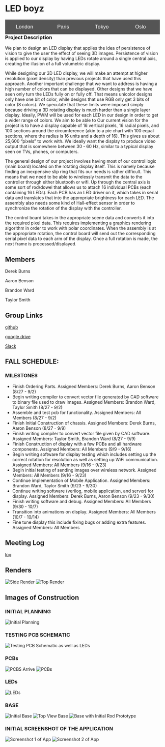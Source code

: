 # LED boyz 
<div id="London" class="tabcontent">
  <h3>London</h3>
  <p>London is the capital city of England.</p>
</div>

<div id="Paris" class="tabcontent">
  <h3>Paris</h3>
  <p>Paris is the capital of France.</p> 
</div>

<div id="Tokyo" class="tabcontent">
  <h3>Tokyo</h3>
  <p>Tokyo is the capital of Japan.</p>
</div>

<div id="Oslo" class="tabcontent">
  <h3>Oslo</h3>
  <p>Oslo is the capital of Norway.</p>
</div>

<button class="tablink" onclick="openCity('London', this, 'red')" id="defaultOpen">London</button>
<button class="tablink" onclick="openCity('Paris', this, 'green')">Paris</button>
<button class="tablink" onclick="openCity('Tokyo', this, 'blue')">Tokyo</button>
<button class="tablink" onclick="openCity('Oslo', this, 'orange')">Oslo</button>
### Project Description
We plan to design an LED display that applies the idea of persistence of vision to give the user the effect of seeing 3D images. Persistence of vision is applied to our display by having LEDs rotate around a single central axis, creating the illusion of a full volumetric display.

While designing our 3D LED display, we will make an attempt at higher resolution (pixel density) than previous projects that have used this approach. Another important challenge that we want to address is having a high number of colors that can be displayed. Other designs that we have seen only turn the LEDs fully on or fully off. That means unicolor designs only have one bit of color, while designs that use RGB only get 3 bits of color (8 colors). We speculate that these limits were imposed simply because driving a 3D rotating display is much harder than a single layer display. Ideally, PWM will be used for each LED in our design in order to get a wider range of colors. We aim to be able to Our current vision for the project is to have a display capable of 16 vertical pixels, 16 radial pixels, and 100 sections around the circumference (akin to a pie chart with 100 equal sections, where the radius is 16 units and a depth of 16). This gives us about 25,600 “pixels” to work with. We ideally want the display to produce video output that is somewhere between 30 - 60 Hz, similar to a typical display seen on TVs, phones, or computers.

The general design of our project involves having most of our control logic (main board) located on the rotating display itself. This is namely because finding an inexpensive slip ring that fits our needs is rather difficult. This means that we need to be able to wirelessly transmit the data to the controller through either bluetooth or wifi. Up through the central axis is some sort of rod/dowel that allows us to attach 16 individual PCBs (each containing 16 LEDs). Each PCB has an LED driver on it, which takes in serial data and translates that into the appropriate brightness for each LED. The assembly also needs some kind of Hall-effect sensor in order to synchronize the rotation of the display with the controller.

The control board takes in the appropriate scene data and converts it into the required pixel data. This requires implementing a graphics rendering algorithm in order to work with polar coordinates. When the assembly is at the appropriate rotation, the control board will send out the corresponding serial pixel data to each arm of the display. Once a full rotation is made, the next frame is processed/displayed.



## Members
Derek Burns

Aaron Benson

Brandon Ward

Taylor Smith

## Group Links
[github](https://github.com/AarkenBen/3D-LED-display.git)

[google drive](https://drive.google.com/drive/folders/1opPyBsIggKdWkcSAGUZWy1F-bnmxONfs?usp=sharing)

[Slack](https://ece4710.slack.com/messages/C91743HQR/team/) 

## FALL SCHEDULE:

### MILESTONES
  - Finish Ordering Parts. Assigned Members: Derek Burns, Aaron Benson (8/27 - 9/2)
  - Begin writing compiler to convert vector file generated by CAD software to binary file used to draw images. Assigned Members: Brandon Ward, Taylor Smith (8/27 - 9/2)
  - Assemble and test pcb for functionality. Assigned Members: All Members (8/27 - 9/2)
  - Finish Initial Construction of chassis. Assigned Members: Derek Burns, Aaron Benson (8/27 - 9/9)
  - Finish writing compiler to convert vector file given by CAD software. Assigned Members: Taylor Smith, Brandon Ward (8/27 - 9/9)
  - Finish Construction of display with a few PCBs and all hardware components. Assigned Members: All Members (9/9 - 9/16)
  - Begin writing software for display testing which includes setting up the correct rotation for resolution as well as setting up WiFi communication. Assigned Members: All Members (9/16 - 9/23)
  - Begin initial testing of sending images over wireless network. Assigned Members: All Members (9/16 - 9/23)
  - Continue implementation of Mobile Application. Assigned Members: Brandon Ward, Taylor Smith (9/23 - 9/30)
  - Continue writing software (verilog, mobile application, and server) for display. Assigned Members: Derek Burns, Aaron Benson (9/23 - 9/30)
  - Finish writing software and debug. Assigned Members: All Members (9/30 - 10/7)
  - Transition into animations on display. Assigned Members: All Members (10/7 - 10/14)
  - Fine tune display this include fixing bugs or adding extra features. Assigned Members: All Members
  
## Meeting Log
[log](https://docs.google.com/spreadsheets/d/10BULNX3W8Pe1tVQ8uWuWExLomMm6pmAVpwlJKckAVkE/edit?usp=sharing)

## Renders

![Side Render](https://drive.google.com/uc?id=1slueZF2XAzvBDNuEbjfk2PSPkp6LjseR)
![Top Render](https://drive.google.com/uc?id=1ylLEANoDU1Hy2asmGXqWDmeGF1TjhTjG)

## Images of Construction

### INITIAL PLANNING
![Initial Planning](https://drive.google.com/uc?id=0BzQo-qRDoGUxV2ZTTVRhYmFsQW44VktiMGVObmNOak50dDBr)
### TESTING PCB SCHEMATIC
![Testing PCB Schematic as well as LEDs](https://drive.google.com/uc?id=0BzQo-qRDoGUxMDBUZnNMTHBvZ29UMEVKWko3TFF5eWJjOGxZ)
### PCBs
![PCBS Arrive](https://drive.google.com/uc?id=0BzQo-qRDoGUxbG5oaEZZUDR2VWdzMHNFNFM0dnFWZVk4OTlN)
![PCBs](https://drive.google.com/uc?id=0BzQo-qRDoGUxOV9tV3Y4dXRKT0NqZzQ0VXBwam5kRHNlMVd3)
### LEDs
![LEDs](https://drive.google.com/uc?id=0BzQo-qRDoGUxMjd3ckwwQ0Q3Nmo4YmFfU3lTaDJkTlo0ZUpV)
### BASE
![Initial Base](https://drive.google.com/uc?id=0BzQo-qRDoGUxbzV3T01rY3RsTEd2dnZ2bVNsTm9DbWU3X2hB)
![Top View Base](https://drive.google.com/uc?id=0BzQo-qRDoGUxc0s3bEZ5TnRmOVh0SHlzbDRZZU1ORDdsRWNJ)
![Base with Initial Rod Prototype](https://drive.google.com/uc?id=0BzQo-qRDoGUxcDFabUotdHRNNnBQU1JfTk84YlVnbzVnSkdV)
### INITIAL SCREENSHOT OF THE APPLICATION
![Screenshot 1 of App](https://drive.google.com/uc?id=1EtbJ-kmtxXDG5XIZcMuA98oASoYSePNC)
![Screenshot 2 of App](https://drive.google.com/uc?id=1fTBORdrqIezGGtu3JY0vn4CprrhMFxJX)

<style>
  /* Style the tab buttons */
.tablink {
    background-color: #555;
    color: white;
    float: left;
    border: none;
    outline: none;
    cursor: pointer;
    padding: 14px 16px;
    font-size: 17px;
    width: 25%;
}

/* Change background color of buttons on hover */
.tablink:hover {
    background-color: #777;
}

/* Set default styles for tab content */
.tabcontent {
    color: white;
    display: none;
    padding: 50px;
    text-align: center;
}

/* Style each tab content individually */ 
#London {background-color:red;}
#Paris {background-color:green;}
#Tokyo {background-color:blue;}
#Oslo {background-color:orange;}
</style>
